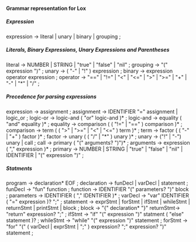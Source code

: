 #### Grammar representation for Lox
##### Expression
expression  -> literal
	    | unary
	    | binary
	    | grouping ;

##### Literals, Binary Expressions, Unary Expressions and Parentheses
literal	    -> NUMBER | STRING | "true" | "false" | "nil" ;
grouping    -> "(" expression ")" ;
unary	    -> ( "-" | "!" ) expression ;
binary	    -> expression operator expression ;
operator    -> "==" | "!=" | "<" | "<=" | ">" | ">="
	    | "+"  | "-"  | "*" | "/" ;

##### Precedence for parsing expressions
expression  -> assignment ;
assignment  -> IDENTIFIER "=" assignment
	     | logic_or ;
logic-or    -> logic-and ( "or" logic-and )\* ;
logic-and   -> equality ( "and" equality )\* ;
equality    -> comparison ( ( "!=" | "==" ) comparison )\* ;
comparison  -> term ( ( ">" | ">=" | "<" | "<=" ) term )\* ;
term	    -> factor ( ( "-" | "+" ) factor )\* ;
factor	    -> unary ( ( "/" | "\*" ) unary )\* ;
unary	    -> ("!" | "-") unary | call ;
call			-> primary ( "(" arguments? ")")\* ;
arguments	-> expression ( "," expression )\* ;
primary	    -> NUMBER | STRING | "true" | "false" | "nil" | IDENTIFIER
	     | "(" expression ")" ;

##### Statments
program	    -> declaration\* EOF ;
declaration -> funDecl
						   | varDecl
               | statement ;
funDecl			-> "fun" function ;
function 		-> IDENTIFIER "(" parameters? ")" block ;
parameters	-> IDENTIFIER ( "," IDENTIFIER )\* ;
varDecl     -> "var" IDENTIFIER ( "=" expression )? ";" ;
statement   -> exprStmt
	       | forStmt
	       | ifStmt
	       | whileStmt
				 | returnStmt
         | printStmt
	       | block ;
block	    -> "{" declaration\* "}"
returnStmt-> "return" expression? ";" ;
ifStmt	    -> "if" "(" expression ")" statment
		( "else" statement )? ;
whileStmt   -> "while" "(" expression ")" statement ;
forStmt	    -> "for" "(" ( varDecl | exprStmt | ";" )
		expression? ";"
		expression? ")" statement ;
